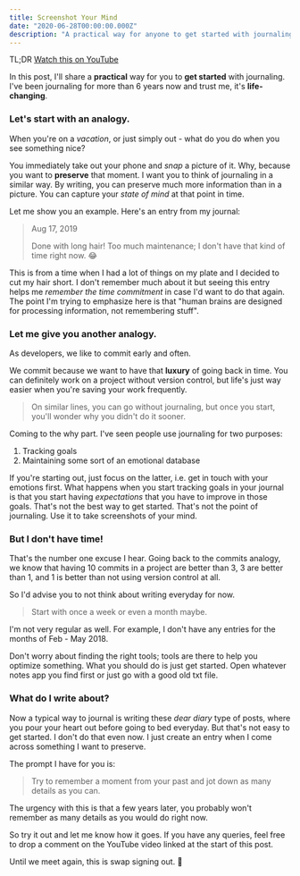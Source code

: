 ```yaml
---
title: Screenshot Your Mind
date: "2020-06-28T00:00:00.000Z"
description: "A practical way for anyone to get started with journaling."
---
```


TL;DR [Watch this on YouTube](https://www.youtube.com/watch?v=zTYoyGbIx08)

In this post, I'll share a **practical** way for you to **get started** with journaling. I've been journaling for more than 6 years now and trust me, it's **life-changing**.

### Let's start with an analogy.

When you're on a *vacation*, or just simply out - what do you do when you see something nice?

You immediately take out your phone and *snap* a picture of it. Why, because you want to **preserve** that moment. I want you to think of journaling in a similar way. By writing, you can preserve much more information than in a picture. You can capture your *state of mind* at that point in time.

Let me show you an example. Here's an entry from my journal:

> Aug 17, 2019
>
> Done with long hair!
> Too much maintenance; I don't have that kind of time right now. 😂

This is from a time when I had a lot of things on my plate and I decided to cut my hair short. I don't remember much about it but seeing this entry helps me *remember the time commitment* in case I'd want to do that again.
The point I'm trying to emphasize here is that "human brains are designed for processing information, not remembering stuff".

### Let me give you another analogy.

As developers, we like to commit early and often.

We commit because we want to have that **luxury** of going back in time.
You can definitely work on a project without version control, but life's just way easier when you're saving your work frequently.

> On similar lines, you can go without journaling, but once you start, you'll wonder why you didn't do it sooner.

Coming to the why part.
I've seen people use journaling for two purposes:
1. Tracking goals
1. Maintaining some sort of an emotional database

If you're starting out, just focus on the latter, i.e. get in touch with your emotions first.
What happens when you start tracking goals in your journal is that you start having *expectations* that you have to improve in those goals. That's not the best way to get started. That's not the point of journaling. Use it to take screenshots of your mind.

### But I don't have time!

That's the number one excuse I hear. Going back to the commits analogy, we know that having 10 commits in a project are better than 3, 3 are better than 1, and 1 is better than not using version control at all.

So I'd advise you to not think about writing everyday for now.

> Start with once a week or even a month maybe.

I'm not very regular as well. For example, I don't have any entries for the months of Feb - May 2018.

Don't worry about finding the right tools; tools are there to help you optimize something. What you should do is just get started. Open whatever notes app you find first or just go with a good old txt file.

### What do I write about?

Now a typical way to journal is writing these *dear diary* type of posts, where you pour your heart out before going to bed everyday. But that's not easy to get started. I don't do that even now. I just create an entry when I come across something I want to preserve.

The prompt I have for you is:

> Try to remember a moment from your past and jot down as many details as you can.

The urgency with this is that a few years later, you probably won't remember as many details as you would do right now.

So try it out and let me know how it goes. If you have any queries, feel free to drop a comment on the YouTube video linked at the start of this post.

Until we meet again, this is swap signing out. 🖖
